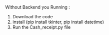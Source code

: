 Without Backend you Running :
  1. Download the code
  2. install (pip install tkinter, pip install datetime)
  3. Run the Cash_receipt.py file 

